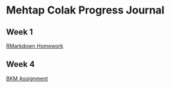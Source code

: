 # Mehtap Colak Progress Journal

## Week 1

[RMarkdown Homework](https://pjournal.github.io/mef03-mehtapmetinoglu/mehtap-colak-rmarkdown-homework.html)

## Week 4

[BKM Assignment](https://pjournal.github.io/mef03-mehtapmetinoglu/bkm_assignment.html)




